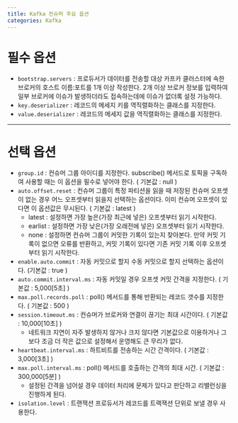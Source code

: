 ```yaml
---
title: Kafka 컨슈머 주요 옵션
categories: Kafka
---
```


# 필수 옵션

- `bootstrap.servers` : 프로듀서가 데이터를 전송할 대상 카프카 클러스터에 속한 브로커의 호스트 이름:포트를 1개 이상 작성한다. 2개 이상 브로커 정보를 입력하여 일부 브로커에 이슈가 발생하더라도 접속하는데에 이슈가 없더록 설정 가능하다.
- `key.deserializer` : 레코드의 메세지 키를 역직렬화하는 클래스를 지정한다.
- `value.deserializer` : 레코드의 메세지 값을 역직렬화하는 클래스를 지정한다.

---

# 선택 옵션

- `group.id` : 컨슈머 그룹 아이디를 지정한다. subscribe() 메서드로 토픽을 구독하여 사용할 때는 이 옵션을 필수로 넣어야 한다. ( 기본값 : null )
- `auto.offset.reset` : 컨슈머 그룹이 특정 파티션을 읽을 때 저장된 컨슈머 오프셋이 없는 경우 어느 오프셋부터 읽을지 선택하는 옵션이다. 이미 컨슈머 오프셋이 있다면 이 옵션값은 무시된다. ( 기본값 : latest )
    - latest : 설정하면 가장 높은(가장 최근에 넣은) 오프셋부터 읽기 시작한다.
    - earlist : 설정하면 가장 낮은(가장 오래전에 넣은) 오프셋부터 읽기 시작한다.
    - none : 설정하면 컨슈머 그룹이 커밋한 기록이 있는지 찾아본다. 만약 커밋 기록이 없으면 오류를 반환하고, 커밋 기록이 있다면 기존 커밋 기록 이후 오프셋부터 읽기 시작한다.
- `enable.auto.commit` : 자동 커밋으로 할지 수동 커밋으로 할지 선택하는 옵션이다. (기본값 : true )
- `auto.commit.interval.ms` : 자동 커밋일 경우 오프셋 커밋 간격을 지정한다. ( 기본값 : 5,000[5초] )
- `max.poll.records.poll` : poll() 메서드를 통해 반환되는 레코드 갯수를 지정한다. ( 기본값 : 500 )
- `session.timeout.ms` : 컨슈머가 브로커와 연결이 끊기는 최대 시간이다. ( 기본값 : 10,000[10초] )
    - 네트워크 지연이 자주 발생하지 않거나 크지 않다면 기본값으로 이용하거나 그보다 조금 더 작은 값으로 설정해서 운영해도 큰 무리가 없다.
- `heartbeat.interval.ms` : 하트비트를 전송하는 시간 간격이다. ( 기본값 : 3,000[3초] )
- `max.poll.interval.ms` : poll() 메서드를 호출하는 간격의 최대 시간. ( 기본값 : 300,000[5분] )
    - 설정된 간격을 넘어설 경우 데이터 처리에 문제가 있다고 판단하고 리밸런싱을 진행하게 된다.
- `isolation.level` : 트랜잭션 프로듀서가 레코드를 트랙잭션 단위로 보낼 경우 사용한다.